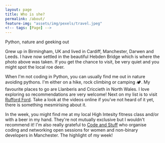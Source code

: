 ```yaml
---
layout: page
title: Who is she?
permalink: /about/
feature-img: "assets/img/pexels/travel.jpeg"
<!-- tags: [Page] -->
---
```


Python, nature and geeking out

Grew up in Birmingham, UK and lived in Cardiff, Manchester, Darwen and Leeds. I have now settled in the beautiful Hebden Bridge which is where the photo above was taken. If you get the chance to visit, be very quiet and you might spot the local roe deer.

When I'm not coding in Python, you can usually find me out in nature avoiding pythons. I'm either on a hike, rock climbing or camping 🏕. My favourite places to go are Llanberis and Criccieth in North Wales. I love exploring so recommendations are very welcome! Next on my list is to visit [Rufford Ford](https://goo.gl/maps/Yxwb7Ku65RvFtxh29). Take a look at the videos online if you've not heard of it yet, there is something mesmirising about it.

In the week, you might find me at my local High Intesity fitness class and/or with a beer in my hand. They're not mutually exclusive but I wouldn't recommend it! I'm also really grateful to [Code and Stuff](https://codeandstuff-manchester.github.io/) who organise coding and networking open sessions for women and non-binary developers in Manchester. The highlight of my week!
